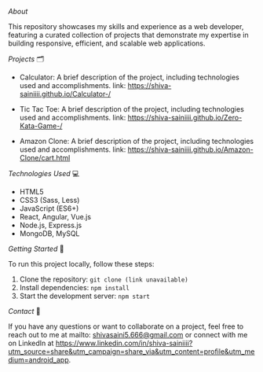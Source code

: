 _About_

This repository showcases my skills and experience as a web developer, featuring a curated collection of projects that demonstrate my expertise in building responsive, efficient, and scalable web applications.

_Projects_
🗂️

- Calculator: A brief description of the project, including technologies used and accomplishments.
  link: https://shiva-sainiiii.github.io/Calculator-/
  
- Tic Tac Toe: A brief description of the project, including technologies used and accomplishments.
  link: https://shiva-sainiiii.github.io/Zero-Kata-Game-/
  
- Amazon Clone: A brief description of the project, including technologies used and accomplishments.
  link: https://shiva-sainiiii.github.io/Amazon-Clone/cart.html
  

_Technologies Used_
💻

- HTML5
- CSS3 (Sass, Less)
- JavaScript (ES6+)
- React, Angular, Vue.js
- Node.js, Express.js
- MongoDB, MySQL

_Getting Started_
🔧

To run this project locally, follow these steps:

1. Clone the repository: `git clone (link unavailable)`
2. Install dependencies: `npm install`
3. Start the development server: `npm start`

_Contact_
📲

If you have any questions or want to collaborate on a project, feel free to reach out to me at mailto: shivasaini5.666@gmail.com or connect with me on LinkedIn at https://www.linkedin.com/in/shiva-sainiiii?utm_source=share&utm_campaign=share_via&utm_content=profile&utm_medium=android_app.

